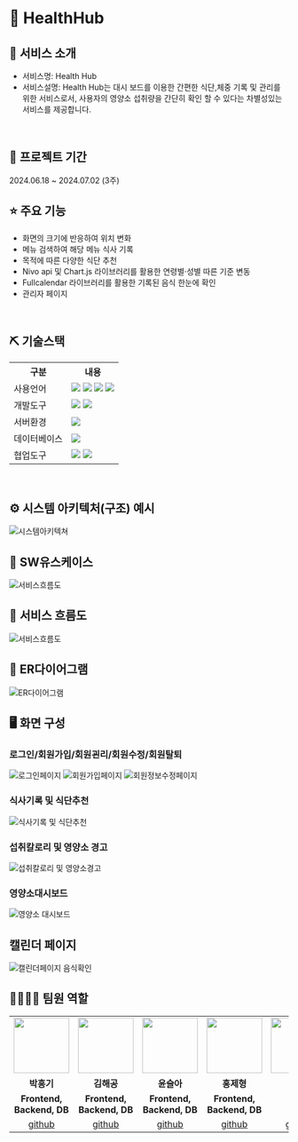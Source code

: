 # 📎 HealthHub


## 👀 서비스 소개
* 서비스명: Health Hub
* 서비스설명: Health Hub는 대시 보드를 이용한 간편한 식단,체중 기록 및 관리를 위한 서비스로서,
            사용자의 영양소 섭취량을 간단히 확인 할 수 있다는 차별성있는 서비스를 제공합니다.
<br>

## 📅 프로젝트 기간
2024.06.18 ~ 2024.07.02 (3주)
<br>

## ⭐ 주요 기능
* 화면의 크기에 반응하여 위치 변화
* 메뉴 검색하여 해당 메뉴 식사 기록
* 목적에 따른 다양한 식단 추천
* Nivo api 및 Chart.js 라이브러리를 활용한 연령별·성별 따른 기준 변동
* Fullcalendar 라이브러리를 활용한 기록된 음식 한눈에 확인
* 관리자 페이지
<br>

## ⛏ 기술스택
<table>
    <tr>
        <th>구분</th>
        <th>내용</th>
    </tr>
    <tr>
        <td>사용언어</td>
        <td>
            <img src="https://img.shields.io/badge/Java-007396?style=for-the-badge&logo=java&logoColor=white"/>
            <img src="https://img.shields.io/badge/HTML5-E34F26?style=for-the-badge&logo=HTML3&logoColor=white"/>
            <img src="https://img.shields.io/badge/CSS3-1572B6?style=for-the-badge&logo=CSS5&logoColor=white"/>
            <img src="https://img.shields.io/badge/JavaScript-F7DF1E?style=for-the-badge&logo=JavaScript&logoColor=white"/>
        </td>
    </tr>
    <tr>
        <td>개발도구</td>
        <td>
            <img src="https://img.shields.io/badge/Eclipse-2C2255?style=for-the-badge&logo=Eclipse&logoColor=white"/>
            <img src="https://img.shields.io/badge/VSCode-007ACC?style=for-the-badge&logo=VisualStudioCode&logoColor=white"/>
        </td>
    </tr>
    <tr>
        <td>서버환경</td>
        <td>
            <img src="https://img.shields.io/badge/Apache Tomcat-D22128?style=for-the-badge&logo=Apache Tomcat&logoColor=white"/>
        </td>
    </tr>
    <tr>
        <td>데이터베이스</td>
        <td>
           <img src="https://img.shields.io/badge/MySQL-4479A1?style=for-the-badge&logo=MySQL&logoColor=white"/> 
        </td>
    </tr>
    <tr>
        <td>협업도구</td>
        <td>
            <img src="https://img.shields.io/badge/Git-F05032?style=for-the-badge&logo=Git&logoColor=white"/>
            <img src="https://img.shields.io/badge/GitHub-181717?style=for-the-badge&logo=GitHub&logoColor=white"/>
        </td>
    </tr>
</table>


<br>

## ⚙ 시스템 아키텍처(구조) 예시 
![시스템아키텍쳐](https://github.com/2024-SMHRD-SW-Fullstack-1/HealthHub/assets/117622310/689f3734-23ef-4453-ba99-fd030cb8f284)<br>

## 📌 SW유스케이스
![서비스흐름도](https://github.com/2024-SMHRD-SW-Fullstack-1/HealthHub/assets/117622310/33341058-084c-4bd2-b3b7-55f081d2e041)<br>

## 📌 서비스 흐름도
![서비스흐름도](https://github.com/2024-SMHRD-SW-Fullstack-1/HealthHub/assets/117622310/33341058-084c-4bd2-b3b7-55f081d2e041)<br>


## 📌 ER다이어그램
![ER다이어그램](https://github.com/2024-SMHRD-SW-Fullstack-1/HealthHub/assets/117622310/270bc13e-b415-4616-86db-ee32bf5758ae)<br>

## 🖥 화면 구성

### 로그인/회원가입/회원괸리/회원수정/회원탈퇴
![로그인페이지](https://github.com/2024-SMHRD-SW-Fullstack-1/HealthHub/assets/117622310/4bd3c567-e8de-4e24-92a1-9b408569997c)
![회원가입페이지](https://github.com/2024-SMHRD-SW-Fullstack-1/HealthHub/assets/117622310/928fa5fa-5aa2-413d-a48c-0daa76afb059)
![회원정보수정페이지](https://github.com/2024-SMHRD-SW-Fullstack-1/HealthHub/assets/117622310/4bde2803-28f5-4622-a7dd-e5b8f916bc6c)
<br>

### 식사기록 및 식단추천
![식사기록 및 식단추천](https://github.com/2024-SMHRD-SW-Fullstack-1/HealthHub/assets/117622310/dc261066-59e1-49b0-a77e-213fe2a5eebc)<br>

### 섭취칼로리 및 영양소 경고
![섭취칼로리 및 영양소경고](https://github.com/2024-SMHRD-SW-Fullstack-1/HealthHub/assets/117622310/d4471801-00f3-45fc-aa16-08800f0f2866)
<br>
### 영양소대시보드
![영양소 대시보드](https://github.com/2024-SMHRD-SW-Fullstack-1/HealthHub/assets/117622310/0fb5ec00-ea92-48eb-b81f-6f0ee6747c80)<br>

## 캘린더 페이지
![캘린더페이지 음식확인](https://github.com/2024-SMHRD-SW-Fullstack-1/HealthHub/assets/117622310/8c5441a3-08af-411d-8b89-7e6cf37d3cf4)


## 👨‍👩‍👦‍👦 팀원 역할
<table>
  <tr>
    <td align="center"><img src="https://item.kakaocdn.net/do/fd49574de6581aa2a91d82ff6adb6c0115b3f4e3c2033bfd702a321ec6eda72c" width="100" height="100"/></td>
    <td align="center"><img src="https://mb.ntdtv.kr/assets/uploads/2019/01/Screen-Shot-2019-01-08-at-4.31.55-PM-e1546932545978.png" width="100" height="100"/></td>
    <td align="center"><img src="https://mblogthumb-phinf.pstatic.net/20160127_177/krazymouse_1453865104404DjQIi_PNG/%C4%AB%C4%AB%BF%C0%C7%C1%B7%BB%C1%EE_%B6%F3%C0%CC%BE%F0.png?type=w2" width="100" height="100"/></td>
    <td align="center"><img src="https://i.pinimg.com/236x/ed/bb/53/edbb53d4f6dd710431c1140551404af9.jpg" width="100" height="100"/></td>
    <td align="center"><img src="https://pbs.twimg.com/media/B-n6uPYUUAAZSUx.png" width="100" height="100"/></td>
  </tr>
  <tr>
    <td align="center"><strong>박흥기</strong></td>
    <td align="center"><strong>김해공</strong></td>
    <td align="center"><strong>윤슬아</strong></td>
    <td align="center"><strong>홍제형</strong></td>
  </tr>
  <tr>
    <td align="center"><b>Frontend, Backend, DB</b></td>
    <td align="center"><b>Frontend, Backend, DB</b></td>
    <td align="center"><b>Frontend, Backend, DB</b></td>
    <td align="center"><b>Frontend, Backend, DB</b></td>
  </tr>
  <tr>
    <td align="center"><a href="https://github.com/자신의username작성해주세요" target='_blank'>github</a></td>
    <td align="center"><a href="https://github.com/자신의username작성해주세요" target='_blank'>github</a></td>
    <td align="center"><a href="https://github.com/자신의username작성해주세요" target='_blank'>github</a></td>
    <td align="center"><a href="https://github.com/자신의username작성해주세요" target='_blank'>github</a></td>
    <td align="center"><a href="https://github.com/자신의username작성해주세요" target='_blank'>github</a></td>
  </tr>
</table>

